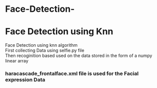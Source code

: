 # Face-Detection-
<h1>Face Detection using Knn</h1>
Face Detection using knn algorithm
<br>First collecting Data using selfie.py file
<br>Then recoginition based used on the data stored in the form of a numpy linear array
<h3>haracascade_frontalface.xml file is used for the Facial expression Data</h3>

